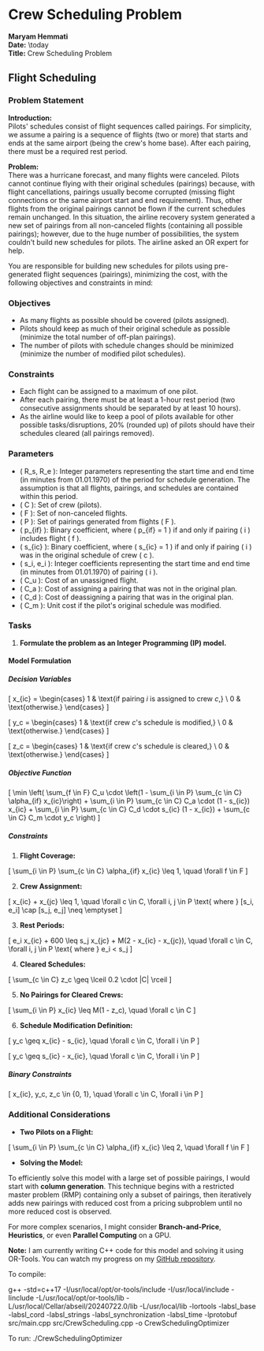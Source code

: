 # Crew Scheduling Problem

**Maryam Hemmati**  
**Date:** \today  
**Title:** Crew Scheduling Problem

## Flight Scheduling

### Problem Statement

**Introduction:**  
Pilots' schedules consist of flight sequences called pairings. For simplicity, we assume a pairing is a sequence of flights (two or more) that starts and ends at the same airport (being the crew's home base). After each pairing, there must be a required rest period.

**Problem:**  
There was a hurricane forecast, and many flights were canceled. Pilots cannot continue flying with their original schedules (pairings) because, with flight cancellations, pairings usually become corrupted (missing flight connections or the same airport start and end requirement). Thus, other flights from the original pairings cannot be flown if the current schedules remain unchanged. In this situation, the airline recovery system generated a new set of pairings from all non-canceled flights (containing all possible pairings); however, due to the huge number of possibilities, the system couldn't build new schedules for pilots. The airline asked an OR expert for help.

You are responsible for building new schedules for pilots using pre-generated flight sequences (pairings), minimizing the cost, with the following objectives and constraints in mind:

### Objectives

- As many flights as possible should be covered (pilots assigned).
- Pilots should keep as much of their original schedule as possible (minimize the total number of off-plan pairings).
- The number of pilots with schedule changes should be minimized (minimize the number of modified pilot schedules).

### Constraints

- Each flight can be assigned to a maximum of one pilot.
- After each pairing, there must be at least a 1-hour rest period (two consecutive assignments should be separated by at least 10 hours).
- As the airline would like to keep a pool of pilots available for other possible tasks/disruptions, 20% (rounded up) of pilots should have their schedules cleared (all pairings removed).

### Parameters

- \( R_s, R_e \): Integer parameters representing the start time and end time (in minutes from 01.01.1970) of the period for schedule generation. The assumption is that all flights, pairings, and schedules are contained within this period.
- \( C \): Set of crew (pilots).
- \( F \): Set of non-canceled flights.
- \( P \): Set of pairings generated from flights \( F \).
- \( p_{if} \): Binary coefficient, where \( p_{if} = 1 \) if and only if pairing \( i \) includes flight \( f \).
- \( s_{ic} \): Binary coefficient, where \( s_{ic} = 1 \) if and only if pairing \( i \) was in the original schedule of crew \( c \).
- \( s_i, e_i \): Integer coefficients representing the start time and end time (in minutes from 01.01.1970) of pairing \( i \).
- \( C_u \): Cost of an unassigned flight.
- \( C_a \): Cost of assigning a pairing that was not in the original plan.
- \( C_d \): Cost of deassigning a pairing that was in the original plan.
- \( C_m \): Unit cost if the pilot's original schedule was modified.

### Tasks

1. **Formulate the problem as an Integer Programming (IP) model.**

#### Model Formulation

##### Decision Variables

\[
x_{ic} =
\begin{cases}
1 & \text{if pairing $i$ is assigned to crew $c$,} \\
0 & \text{otherwise.}
\end{cases}
\]

\[
y_c =
\begin{cases}
1 & \text{if crew $c$'s schedule is modified,} \\
0 & \text{otherwise.}
\end{cases}
\]

\[
z_c =
\begin{cases}
1 & \text{if crew $c$'s schedule is cleared,} \\
0 & \text{otherwise.}
\end{cases}
\]

##### Objective Function

\[
\min \left( \sum_{f \in F} C_u \cdot \left(1 - \sum_{i \in P} \sum_{c \in C} \alpha_{if} x_{ic}\right) + \sum_{i \in P} \sum_{c \in C} C_a \cdot (1 - s_{ic}) x_{ic} + \sum_{i \in P} \sum_{c \in C} C_d \cdot s_{ic} (1 - x_{ic}) + \sum_{c \in C} C_m \cdot y_c \right)
\]

##### Constraints

1. **Flight Coverage:**

\[
\sum_{i \in P} \sum_{c \in C} \alpha_{if} x_{ic} \leq 1, \quad \forall f \in F
\]

2. **Crew Assignment:**

\[
x_{ic} + x_{jc} \leq 1, \quad \forall c \in C, \forall i, j \in P \text{ where } [s_i, e_i] \cap [s_j, e_j] \neq \emptyset
\]

3. **Rest Periods:**

\[
e_i x_{ic} + 600 \leq s_j x_{jc} + M(2 - x_{ic} - x_{jc}), \quad \forall c \in C, \forall i, j \in P \text{ where } e_i < s_j
\]

4. **Cleared Schedules:**

\[
\sum_{c \in C} z_c \geq \lceil 0.2 \cdot |C| \rceil
\]

5. **No Pairings for Cleared Crews:**

\[
\sum_{i \in P} x_{ic} \leq M(1 - z_c), \quad \forall c \in C
\]

6. **Schedule Modification Definition:**

\[
y_c \geq x_{ic} - s_{ic}, \quad \forall c \in C, \forall i \in P
\]

\[
y_c \geq s_{ic} - x_{ic}, \quad \forall c \in C, \forall i \in P
\]

##### Binary Constraints

\[
x_{ic}, y_c, z_c \in \{0, 1\}, \quad \forall c \in C, \forall i \in P
\]

### Additional Considerations

- **Two Pilots on a Flight:**

\[
\sum_{i \in P} \sum_{c \in C} \alpha_{if} x_{ic} \leq 2, \quad \forall f \in F
\]

- **Solving the Model:**

To efficiently solve this model with a large set of possible pairings, I would start with **column generation**. This technique begins with a restricted master problem (RMP) containing only a subset of pairings, then iteratively adds new pairings with reduced cost from a pricing subproblem until no more reduced cost is observed.

For more complex scenarios, I might consider **Branch-and-Price**, **Heuristics**, or even **Parallel Computing** on a GPU.

**Note:** I am currently writing C++ code for this model and solving it using OR-Tools. You can watch my progress on my [GitHub repository](https://github.com/maryamhmt/CrewSchedulingOptimizer).

 To compile:
 
 g++ -std=c++17 -I/usr/local/opt/or-tools/include -I/usr/local/include -Iinclude -L/usr/local/opt/or-tools/lib -L/usr/local/Cellar/abseil/20240722.0/lib -L/usr/local/lib -lortools -labsl_base -labsl_cord -labsl_strings -labsl_synchronization -labsl_time -lprotobuf src/main.cpp src/CrewScheduling.cpp -o CrewSchedulingOptimizer

To run:
 ./CrewSchedulingOptimizer
